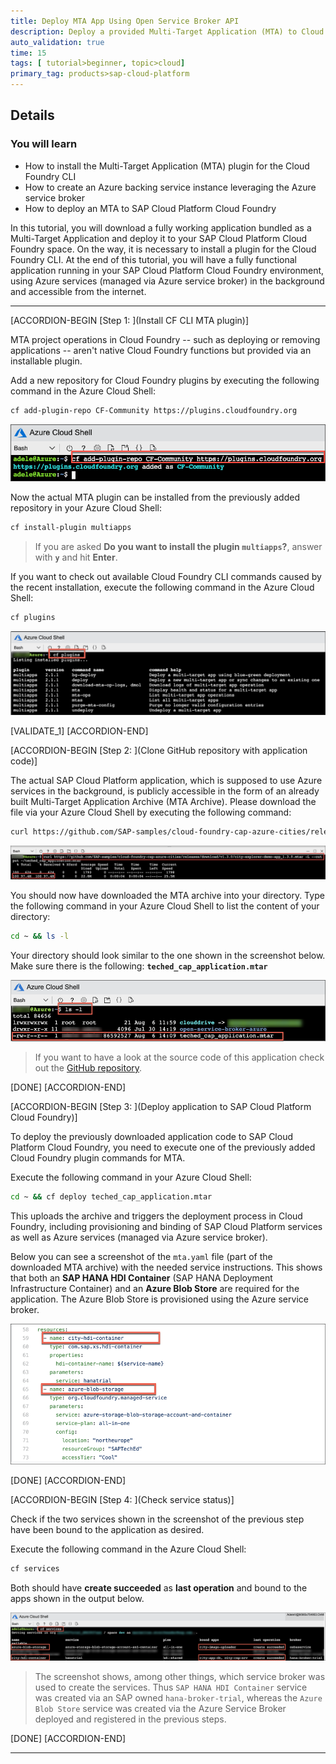 ```yaml
---
title: Deploy MTA App Using Open Service Broker API
description: Deploy a provided Multi-Target Application (MTA) to Cloud Foundry, which is using an Azure backing service provided by the Azure service broker.
auto_validation: true
time: 15
tags: [ tutorial>beginner, topic>cloud]
primary_tag: products>sap-cloud-platform
---
```


## Details
### You will learn
  - How to install the Multi-Target Application (MTA) plugin for the Cloud Foundry CLI
  - How to create an Azure backing service instance leveraging the Azure service broker
  - How to deploy an MTA to SAP Cloud Platform Cloud Foundry

In this tutorial, you will download a fully working application bundled as a Multi-Target Application and deploy it to your SAP Cloud Platform Cloud Foundry space. On the way, it is necessary to install a plugin for the Cloud Foundry CLI. At the end of this tutorial, you will have a fully functional application running in your SAP Cloud Platform Cloud Foundry environment, using Azure services (managed via Azure service broker) in the background and accessible from the internet.

---

[ACCORDION-BEGIN [Step 1: ](Install CF CLI MTA plugin)]

MTA project operations in Cloud Foundry -- such as deploying or removing applications -- aren't native Cloud Foundry functions but provided via an installable plugin.

Add a new repository for Cloud Foundry plugins by executing the following command in the Azure Cloud Shell:

```Bash
cf add-plugin-repo CF-Community https://plugins.cloudfoundry.org
```

![register CF Plugin repo](register-plugin-repo.png)

Now the actual MTA plugin can be installed from the previously added repository in your Azure Cloud Shell:

```Bash
cf install-plugin multiapps
```

> If you are asked **Do you want to install the plugin `multiapps`?**, answer with **`y`** and hit **Enter**.

If you want to check out available Cloud Foundry CLI commands caused by the recent installation, execute the following command in the Azure Cloud Shell:

```Bash
cf plugins
```

![List Cloud Foundry CLI Plugin commands](cf-plugins-list.png)

[VALIDATE_1]
[ACCORDION-END]

[ACCORDION-BEGIN [Step 2: ](Clone GitHub repository with application code)]

The actual SAP Cloud Platform application, which is supposed to use Azure services in the background, is publicly accessible in the form of an already built Multi-Target Application Archive (MTA Archive). Please download the file via your Azure Cloud Shell by executing the following command:

```Bash
curl https://github.com/SAP-samples/cloud-foundry-cap-azure-cities/releases/download/v1.3.0/city-explorer-demo-app_1.3.0.mtar -L --output ~/teched_cap_application.mtar
```

![git download release](git-download.png)

You should now have downloaded the MTA archive into your directory. Type the following command in your Azure Cloud Shell to list the content of your directory:

```Bash
cd ~ && ls -l
```

Your directory should look similar to the one shown in the screenshot below. Make sure there is the following:  **`teched_cap_application.mtar`**

![List directory structure](list-application.png)

> If you want to have a look at the source code of this application check out the [GitHub repository](https://github.com/SAP-samples/cloud-foundry-cap-azure-cities/).

[DONE]
[ACCORDION-END]

[ACCORDION-BEGIN [Step 3: ](Deploy application to SAP Cloud Platform Cloud Foundry)]

To deploy the previously downloaded application code to SAP Cloud Platform Cloud Foundry, you need to execute one of the previously added Cloud Foundry plugin commands for MTA.

Execute the following command in your Azure Cloud Shell:

```Bash
cd ~ && cf deploy teched_cap_application.mtar
```

This uploads the archive and triggers the deployment process in Cloud Foundry, including provisioning and binding of SAP Cloud Platform services as well as Azure services (managed via Azure service broker).

Below you can see a screenshot of the `mta.yaml` file (part of the downloaded MTA archive) with the needed service instructions. This shows that both an **SAP HANA HDI Container** (SAP HANA Deployment Infrastructure Container) and an **Azure Blob Store** are required for the application. The Azure Blob Store is provisioned using the Azure service broker.

![list of needed services in mta.yaml](mta-yaml-services.png)

[DONE]
[ACCORDION-END]


[ACCORDION-BEGIN [Step 4: ](Check service status)]

Check if the two services shown in the screenshot of the previous step have been bound to the application as desired.

Execute the following command in the Azure Cloud Shell:

```Bash
cf services
```

Both should have **create succeeded** as **last operation** and bound to the apps shown in the output below.

![provisioned services](provisioned-services.png)

>The screenshot shows, among other things, which service broker was used to create the services. Thus `SAP HANA HDI Container` service was created via an SAP owned `hana-broker-trial`, whereas the `Azure Blob Store` service was created via the Azure Service Broker deployed and registered in the previous steps.

[DONE]
[ACCORDION-END]

---
